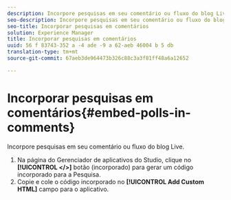 ```yaml
---
description: Incorpore pesquisas em seu comentário ou fluxo do blog Live.
seo-description: Incorpore pesquisas em seu comentário ou fluxo do blog Live.
seo-title: Incorporar pesquisas em comentários
solution: Experience Manager
title: Incorporar pesquisas em comentários
uuid: 56 f 83743-352 a -4 ade -9 a 62-aeb 46004 b 5 db
translation-type: tm+mt
source-git-commit: 67aeb3de964473b326c88c3a3f81ff48a6a12652

---
```



# Incorporar pesquisas em comentários{#embed-polls-in-comments}

Incorpore pesquisas em seu comentário ou fluxo do blog Live.

1. Na página do Gerenciador de aplicativos do Studio, clique no **[!UICONTROL </>]** botão (incorporado) para gerar um código incorporado para a Pesquisa.
1. Copie e cole o código incorporado no **[!UICONTROL Add Custom HTML]** campo para o aplicativo.
